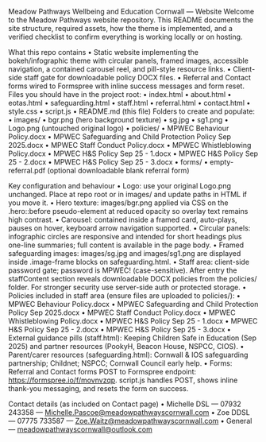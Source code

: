Meadow Pathways Wellbeing and Education Cornwall — Website
Welcome to the Meadow Pathways website repository. This README documents the site structure, required assets, how the theme is implemented, and a verified checklist to confirm everything is working locally or on hosting.

What this repo contains
• 	Static website implementing the bokeh/infographic theme with circular panels, framed images, accessible navigation, a contained carousel reel, and pill-style resource links.
• 	Client-side staff gate for downloadable policy DOCX files.
• 	Referral and Contact forms wired to Formspree with inline success messages and form reset.
Files you should have in the project root:
• 	index.html
• 	about.html
• 	eotas.html
• 	safeguarding.html
• 	staff.html
• 	referral.html
• 	contact.html
• 	style.css
• 	script.js
• 	README.md (this file)
Folders to create and populate:
• 	images/
• 	bgr.png (hero background texture)
• 	sg.jpg
• 	sg1.png
• 	Logo.png (untouched original logo)
• 	policies/
• 	MPWEC Behaviour Policy.docx
• 	MPWEC Safeguarding and Child Protection Policy Sep 2025.docx
• 	MPWEC Staff Conduct Policy.docx
• 	MPWEC Whistleblowing Policy.docx
• 	MPWEC H&S Policy Sep 25 - 1.docx
• 	MPWEC H&S Policy Sep 25 - 2.docx
• 	MPWEC H&S Policy Sep 25 - 3.docx
• 	forms/
• 	empty-referral.pdf (optional downloadable blank referral form)

Key configuration and behaviour
• 	Logo: use your original Logo.png unchanged. Place at repo root or in images/ and update paths in HTML if you move it.
• 	Hero texture: images/bgr.png applied via CSS on the .hero::before pseudo-element at reduced opacity so overlay text remains high contrast.
• 	Carousel: contained inside a framed card, auto-plays, pauses on hover, keyboard arrow navigation supported.
• 	Circular panels: infographic circles are responsive and intended for short headings plus one-line summaries; full content is available in the page body.
• 	Framed safeguarding images: images/sg.jpg and images/sg1.png are displayed inside .image-frame blocks on safeguarding.html.
• 	Staff area: client-side password gate; password is MPWEC! (case-sensitive). After entry the staffContent section reveals downloadable DOCX policies from the policies/ folder. For stronger security use server-side auth or protected storage.
• 	Policies included in staff area (ensure files are uploaded to policies/):
• 	MPWEC Behaviour Policy.docx
• 	MPWEC Safeguarding and Child Protection Policy Sep 2025.docx
• 	MPWEC Staff Conduct Policy.docx
• 	MPWEC Whistleblowing Policy.docx
• 	MPWEC H&S Policy Sep 25 - 1.docx
• 	MPWEC H&S Policy Sep 25 - 2.docx
• 	MPWEC H&S Policy Sep 25 - 3.docx
• 	External guidance pills (staff.html): Keeping Children Safe in Education (Sep 2025) and partner resources (PookyH, Beacon House, NSPCC, CIOS).
• 	Parent/carer resources (safeguarding.html): Cornwall & IOS safeguarding partnership; Childnet; NSPCC; Cornwall Council early help.
• 	Forms: Referral and Contact forms POST to Formspree endpoint: https://formspree.io/f/movnvzqp. script.js handles POST, shows inline thank-you messaging, and resets the form on success.

Contact details (as included on Contact page)
• 	Michelle DSL — 07932 243358 — Michelle.Pascoe@meadowpathwayscornwall.com
• 	Zoe DDSL — 07775 733587 — Zoe.Waitz@meadowpathwayscornwall.com
• 	General — meadowpathwayscornwall@outlook.com
